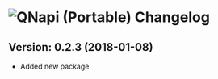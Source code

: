 # ![QNapi (Portable) Changelog](https://img.shields.io/badge/QNapi%20(Portable)-Package%20Changelog-blue.svg?style=for-the-badge)

## Version: 0.2.3 (2018-01-08)
- Added new package

